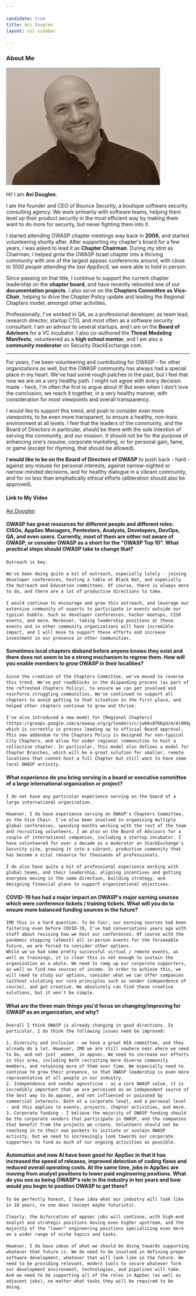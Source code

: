 ```yaml
---

candidate: true
title: Avi Douglen
layout: col-sidebar

---
```


### About Me
![AviD](/assets/images/AviD.png)

Hi! I am **Avi Douglen**. 

I am the founder and CEO of Bounce Security, a boutique software security consulting agency. We work primarily with software teams, helping them level up their product security in the most efficient way by making them want to do more for security, but never fighting them into it.  

I started attending OWASP chapter meetings way back in **2006**, and started volunteering shortly after. After supporting my chapter's board for a few years, I was asked to lead it as **Chapter Chairman**. During my stint as Chairman, I helped grow the OWASP Israel chapter into a thriving community with one of the largest appsec conferences around, with close to *1000 people attending the last AppSecIL* we were able to hold in person. 

Since passing on that title, I continue to support the current chapter leadership on the **chapter board**, and have recently rebooted one of our **documentation projects**. I also serve on the **Chapters Committee as Vice-Chair**, helping to drive the Chapter Policy update and leading the Regional Chapters model, amongst other activities. 

Professionally, I've worked in QA, as a professional developer, as team lead, research director, startup CTO, and most often as a software security consultant. I am an advisor to several startups, and I am on the **Board of Advisors** for a VC incubator. I also co-authored the **Threat Modeling Manifesto**, volunteered as a **high school mentor**, and I am also a **community moderator** on Security.StackExchange.com. 

--- 

For years, I've been volunteering and contributing for OWASP - for other organizations as well, but the OWASP community has always had a special place in my heart. We've had some rough patches in the past, but I feel that now we are on a very healthy path. I might not agree with every decision made - heck, I'm often the first to argue about it! But even when I don't love the conclusion, we reach it together, in a very healthy manner, with consideration for most viewpoints and overall transparency. 

I would like to support this trend, and push to consider even more viewpoints, to be even more transparent, to ensure a healthy, non-toxic environment at all levels. I feel that the leaders of the community, and the Board of Directors in particular, should be there with the sole intention of serving the community, and our mission. It should not be for the purpose of enhancing one's resume, corporate marketing, or for personal gain, fame, or game (except for rhyming, that should be allowed). 

**I would like to be on the Board of Directors of OWASP** to push back - hard - against any misuse for personal interests, against narrow-sighted or narrow-minded decisions, and for healthy dialogue in a vibrant community, and for no less than emphatically ethical efforts (alliteration should also be approved). 


#### Link to My Video
[Avi Douglen](#)

#### OWASP has great resources for different people and different roles: CISOs, AppSec Managers, Pentesters, Analysts, Developers, DevOps, QA, and even users. Currently, most of them are either not aware of OWASP, or consider OWASP as a short for the "OWASP Top 10". What practical steps should OWASP take to change that?
```
Outreach is key.  

We've been doing quite a bit of outreach, especially lately - joining developer conferences, hosting a table at Black Hat, and especially the Outreach and Education committees. Of course, there is always more to do, and there are a lot of productive directions to take. 

I would continue to encourage and grow this outreach, and leverage our extensive community of experts to participate in events outside our typical bubble. Such as developer conferences, hacker meetups, CISO events, and more. Moreover, taking leadership positions at these events and in other community organizations will have incredible impact, and I will move to support these efforts and increase investment in our presence in other communities. 
```

#### Sometimes local chapters disband before anyone knows they exist and there does not seem to be a strong mechanism to regrow them. How will you enable members to grow OWASP in their localities?
```
Since the creation of the Chapters Committee, we've moved to reverse this trend. We've put roadblocks in the dispanding process (as part of the refreshed Chapters Policy), to ensure we can get involved and reinforce struggling communities. We've continued to support all chapters to avoid getting to that situation in the first place, and helped other chapters continue to grow and thrive.    

I've also introduced a new model for [Regional Chapters](https://groups.google.com/a/owasp.org/g/leaders/c/jw60vATKKpU/m/Al8K6ph8BwAJ), which is currently in process leading up to official Board approval. This new addendum to the Chapters Policy is designed for non-typical City Chapters, and allow for wider regional communities to host a collective chapter. In particular, this model also defines a model for Chapter Branches, which will be a great solution for smaller, remote locations that cannot host a full Chapter but still want to have some local OWASP activity. 
```

#### What experience do you bring serving in a board or executive committee of a large international organization or project?
```
I do not have any particular experience serving on the board of a large international organization.  

However, I do have experience serving on OWASP's Chapters Committee, as the Vice Chair. I've also been involved in organizing multiple global conferences, spending months working with the rest of the team and recruiting volunteers. I am also on the Board of Advisors for a couple of international companies, including a startup incubator. I have volunteered for over a decade as a moderator on StackExchange's Security site, growing it into a vibrant, productive community that has become a vital resource for thousands of professionals.  

I do also have quite a bit of professional experience working with global teams, and their leadership, aligning incentives and getting everyone moving in the same direction, building strategy, and designing financial plans to support organizational objectives. 
```

#### COVID-19 has had a major impact on OWASP's major earning sources which were conference tickets / training tickets. What will you do to ensure more balanced funding sources in the future?
```
IMO this is a hard question. To be fair, our earning sources had been faltering even before COVID-19, I've had conversations years ago with staff about revising how we host our conferences. Of course with the pandemic stopping (almost) all in-person events for the forseeable future, we are forced to consider other options. 
While we've had some pretty successful virtual / remote events, as well as trainings, it is clear this is not enough to sustain the organization as a whole. We need to ramp up our corporate supporters, as well as find new sources of income. In order to achieve this, we will need to study our options, consider what we can offer companies (without violating our core principles such as vendor independence of course), and get creative. We absolutely can find these creative solutions, but it won't be simple. 
```

#### What are the three main things you'd focus on changing/improving for OWASP as an organization, and why?
```
Overall I think OWASP is already changing in good directions. In particular, I do think the following issues need be improved: 

1. Diversity and inclusion - we have a great WIA committee, and they already do a lot. However, IMO we are still nowhere near where we need to be, and not just _women_ in appsec. We need to increase our efforts in this area, including both recruiting more diverse community members, and retaining more of them over time. We especially need to continue to grow their presence, so that OWASP leadership is even more representative of all people in our industry. 
2. Independence and vendor agnosticsm - as a core OWASP value, it is incredibly important that we are perceived as an independent source of the best way to do appsec, and not influenced or poisoned by commercial interests. Both at a corporate level, and a personal level - and this applies to events, projects, chapter activities, and more. 
3. Corporate funding - I believe the majority of OWASP funding should be the corporate vendors that participate in OWASP, and the companies that benefit from the projects we create. Volunteers should not be reaching in to their own pockets to initiate or sustain OWASP activity, but we need to increasingly look towards our corporate supporters to fund as much of our ongoing activities as possible. 

```

#### Automation and now AI have been good for AppSec in that it has increased the speed of releases, improved detection of coding flaws and reduced overall operating costs. At the same time, jobs in AppSec are moving from analyst positions to lower paid engineering positions. What do you see as being OWASP's role in the industry in ten years and how would you begin to position OWASP to get there?
```
To be perfectly honest, I have idea what our industry will look like in 10 years, no one does (except maybe futurists). 

Clearly, the bifurcation of appsec jobs will continue, with high-end analyst and strategic positions moving even higher upstream, and the majority of the "lower" engineering positions specializing even more on a wider range of niche topics and tasks. 

However, I do have ideas of what we should be doing towards supporting whatever that future is. We do need to be involved in defining proper software development, whatever that will look like in the future. We need to be providing relevant, modern tools to secure whatever form our development environment, technologies, and pipelines will take. And we need to be supporting all of the roles in AppSec (as well as adjacent jobs), no matter what tasks they will be required to be doing. 
```
